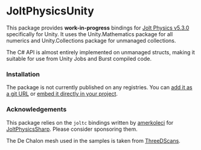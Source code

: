 ﻿# JoltPhysicsUnity

This package provides __work-in-progress__ bindings for [Jolt Physics v5.3.0](https://github.com/jrouwe/JoltPhysics)
specifically for Unity. It uses the Unity.Mathematics package for all numerics and Unity.Collections
package for unmanaged collections.

The C# API is almost entirely implemented on unmanaged structs, making it suitable for use from
Unity Jobs and Burst compiled code.

### Installation

The package is not currently published on any registries. You can [add it as a git URL](https://docs.unity3d.com/Manual/upm-ui-giturl.html)
or [embed it directly in your project](https://docs.unity3d.com/Manual/upm-embed.html).

### Acknowledgements

This package relies on the `joltc` bindings written by [amerkoleci](https://github.com/amerkoleci)
for [JoltPhysicsSharp](https://github.com/amerkoleci/JoltPhysicsSharp). Please consider sponsoring
them.

The De Chalon mesh used in the samples is taken from [ThreeDScans](https://github.com/keijiro/ThreeDScans/tree/d7c6be2a997fb38ec850d7a0f03fa627bd736216).